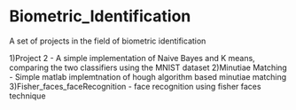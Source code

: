 # Biometric_Identification

A set of projects in the field of biometric identification

1)Project 2 - A simple implementation of Naive Bayes and K means, comparing the two classifiers using the MNIST dataset
2)Minutiae Matching - Simple matlab implemtnation of hough algorithm based minutiae matching
3)Fisher_faces_faceRecognition - face recognition using fisher faces technique


